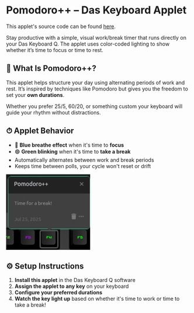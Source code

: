# Pomodoro++ – Das Keyboard Applet

This applet's source code can be found [here](https://github.com/daskeyboard/daskeyboard-applet--pomodoro-max).

Stay productive with a simple, visual work/break timer that runs directly on your Das Keyboard Q.
The applet uses color-coded lighting to show whether it’s time to focus or time to rest.

## 🧠 What Is Pomodoro++?

This applet helps structure your day using alternating periods of work and rest.
It’s inspired by techniques like Pomodoro but gives you the freedom to set your **own durations**.

Whether you prefer 25/5, 60/20, or something custom your keyboard will guide your rhythm without distractions.

## ⏱ Applet Behavior

- 🔵 **Blue breathe effect** when it's time to **focus**
- 🟢 **Green blinking** when it's time to **take a break**
- Automatically alternates between work and break periods
- Keeps time between polls, your cycle won't reset or drift

![Pomodoro++ Applet Preview](assets/image.png "Pomodoro++")

## ⚙️ Setup Instructions

1. **Install this applet** in the Das Keyboard Q software
2. **Assign the applet to any key** on your keyboard
3. **Configure your preferred durations**
4. **Watch the key light up** based on whether it's time to work or time to take a break!
